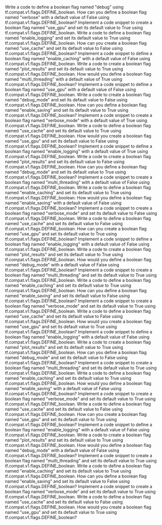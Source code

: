 Write a code to define a boolean flag named "debug" using tf.compat.v1.flags.DEFINE_boolean.
How can you define a boolean flag named "verbose" with a default value of False using tf.compat.v1.flags.DEFINE_boolean?
Implement a code snippet to create a boolean flag named "use_gpu" and set its default value to True using tf.compat.v1.flags.DEFINE_boolean.
Write a code to define a boolean flag named "enable_logging" and set its default value to True using tf.compat.v1.flags.DEFINE_boolean.
How can you create a boolean flag named "use_cache" and set its default value to False using tf.compat.v1.flags.DEFINE_boolean?
Implement a code snippet to define a boolean flag named "enable_caching" with a default value of False using tf.compat.v1.flags.DEFINE_boolean.
Write a code to create a boolean flag named "plot_results" and set its default value to True using tf.compat.v1.flags.DEFINE_boolean.
How would you define a boolean flag named "multi_threading" with a default value of True using tf.compat.v1.flags.DEFINE_boolean?
Implement a code snippet to define a boolean flag named "use_gpu" with a default value of False using tf.compat.v1.flags.DEFINE_boolean.
Write a code to create a boolean flag named "debug_mode" and set its default value to False using tf.compat.v1.flags.DEFINE_boolean.
How can you define a boolean flag named "enable_saving" and set its default value to True using tf.compat.v1.flags.DEFINE_boolean?
Implement a code snippet to create a boolean flag named "verbose_mode" with a default value of True using tf.compat.v1.flags.DEFINE_boolean.
Write a code to define a boolean flag named "use_cache" and set its default value to True using tf.compat.v1.flags.DEFINE_boolean.
How would you create a boolean flag named "use_gpu" and set its default value to False using tf.compat.v1.flags.DEFINE_boolean?
Implement a code snippet to define a boolean flag named "enable_logging" with a default value of True using tf.compat.v1.flags.DEFINE_boolean.
Write a code to create a boolean flag named "plot_results" and set its default value to False using tf.compat.v1.flags.DEFINE_boolean.
How can you define a boolean flag named "debug_mode" and set its default value to True using tf.compat.v1.flags.DEFINE_boolean?
Implement a code snippet to create a boolean flag named "multi_threading" with a default value of False using tf.compat.v1.flags.DEFINE_boolean.
Write a code to define a boolean flag named "enable_caching" and set its default value to True using tf.compat.v1.flags.DEFINE_boolean.
How would you define a boolean flag named "enable_saving" with a default value of False using tf.compat.v1.flags.DEFINE_boolean?
Implement a code snippet to create a boolean flag named "verbose_mode" and set its default value to False using tf.compat.v1.flags.DEFINE_boolean.
Write a code to define a boolean flag named "use_cache" and set its default value to False using tf.compat.v1.flags.DEFINE_boolean.
How can you create a boolean flag named "use_gpu" and set its default value to True using tf.compat.v1.flags.DEFINE_boolean?
Implement a code snippet to define a boolean flag named "enable_logging" with a default value of False using tf.compat.v1.flags.DEFINE_boolean.
Write a code to create a boolean flag named "plot_results" and set its default value to True using tf.compat.v1.flags.DEFINE_boolean.
How would you define a boolean flag named "debug_mode" with a default value of False using tf.compat.v1.flags.DEFINE_boolean?
Implement a code snippet to create a boolean flag named "multi_threading" and set its default value to True using tf.compat.v1.flags.DEFINE_boolean.
Write a code to define a boolean flag named "enable_caching" and set its default value to True using tf.compat.v1.flags.DEFINE_boolean.
How can you define a boolean flag named "enable_saving" and set its default value to False using tf.compat.v1.flags.DEFINE_boolean?
Implement a code snippet to create a boolean flag named "verbose_mode" and set its default value to True using tf.compat.v1.flags.DEFINE_boolean.
Write a code to define a boolean flag named "use_cache" and set its default value to False using tf.compat.v1.flags.DEFINE_boolean.
How would you create a boolean flag named "use_gpu" and set its default value to True using tf.compat.v1.flags.DEFINE_boolean?
Implement a code snippet to define a boolean flag named "enable_logging" with a default value of False using tf.compat.v1.flags.DEFINE_boolean.
Write a code to create a boolean flag named "plot_results" and set its default value to True using tf.compat.v1.flags.DEFINE_boolean.
How can you define a boolean flag named "debug_mode" and set its default value to False using tf.compat.v1.flags.DEFINE_boolean?
Implement a code snippet to create a boolean flag named "multi_threading" and set its default value to True using tf.compat.v1.flags.DEFINE_boolean.
Write a code to define a boolean flag named "enable_caching" and set its default value to True using tf.compat.v1.flags.DEFINE_boolean.
How would you define a boolean flag named "enable_saving" with a default value of False using tf.compat.v1.flags.DEFINE_boolean?
Implement a code snippet to create a boolean flag named "verbose_mode" and set its default value to True using tf.compat.v1.flags.DEFINE_boolean.
Write a code to define a boolean flag named "use_cache" and set its default value to False using tf.compat.v1.flags.DEFINE_boolean.
How can you create a boolean flag named "use_gpu" and set its default value to True using tf.compat.v1.flags.DEFINE_boolean?
Implement a code snippet to define a boolean flag named "enable_logging" with a default value of False using tf.compat.v1.flags.DEFINE_boolean.
Write a code to create a boolean flag named "plot_results" and set its default value to True using tf.compat.v1.flags.DEFINE_boolean.
How would you define a boolean flag named "debug_mode" with a default value of False using tf.compat.v1.flags.DEFINE_boolean?
Implement a code snippet to create a boolean flag named "multi_threading" and set its default value to True using tf.compat.v1.flags.DEFINE_boolean.
Write a code to define a boolean flag named "enable_caching" and set its default value to True using tf.compat.v1.flags.DEFINE_boolean.
How can you define a boolean flag named "enable_saving" and set its default value to False using tf.compat.v1.flags.DEFINE_boolean?
Implement a code snippet to create a boolean flag named "verbose_mode" and set its default value to True using tf.compat.v1.flags.DEFINE_boolean.
Write a code to define a boolean flag named "use_cache" and set its default value to False using tf.compat.v1.flags.DEFINE_boolean.
How would you create a boolean flag named "use_gpu" and set its default value to True using tf.compat.v1.flags.DEFINE_boolean?
